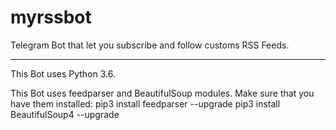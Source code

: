# myrssbot

Telegram Bot that let you subscribe and follow customs RSS Feeds.

-------------------------------------------------------------------------------------------------------------------------

This Bot uses Python 3.6.

This Bot uses feedparser and BeautifulSoup modules. Make sure that you have them installed:
pip3 install feedparser --upgrade
pip3 install BeautifulSoup4 --upgrade